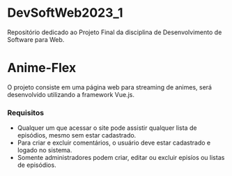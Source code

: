 # DevSoftWeb2023_1
 Repositório dedicado ao Projeto Final da disciplina de Desenvolvimento de Software para Web.

# Anime-Flex

O projeto consiste em uma página web para streaming de animes, será desenvolvido utilizando a framework Vue.js.

### Requisitos

- Qualquer um que acessar o site pode assistir qualquer lista de episódios, mesmo sem estar cadastrado.
- Para criar e excluir comentários, o usuário deve estar cadastrado e logado no sistema.
- Somente administradores podem criar, editar ou excluir episíos ou listas de episódios.